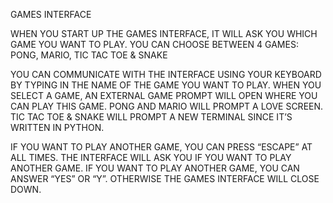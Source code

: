 GAMES INTERFACE

WHEN YOU START UP THE GAMES INTERFACE, IT WILL ASK YOU WHICH GAME YOU WANT TO PLAY. YOU CAN CHOOSE BETWEEN 4 GAMES: PONG, MARIO, TIC TAC TOE & SNAKE

YOU CAN COMMUNICATE WITH THE INTERFACE USING YOUR KEYBOARD BY TYPING IN THE NAME OF THE GAME YOU WANT TO PLAY. WHEN YOU SELECT A GAME, AN EXTERNAL GAME PROMPT WILL OPEN WHERE YOU CAN PLAY THIS GAME. PONG AND MARIO WILL PROMPT A LOVE SCREEN. TIC TAC TOE & SNAKE WILL PROMPT A NEW TERMINAL SINCE IT’S WRITTEN IN PYTHON.

IF YOU WANT TO PLAY ANOTHER GAME, YOU CAN PRESS “ESCAPE” AT ALL TIMES. THE INTERFACE WILL ASK YOU IF YOU WANT TO PLAY ANOTHER GAME. IF YOU WANT TO PLAY ANOTHER GAME, YOU CAN ANSWER “YES” OR “Y”. OTHERWISE THE GAMES INTERFACE WILL CLOSE DOWN.